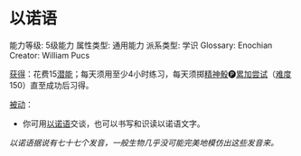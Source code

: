 # 以诺语

能力等级: 5级能力
属性类型: 通用能力
派系类型: 学识
Glossary: Enochian
Creator: William Pucs

<aside>

[获得](https://www.notion.so/1b3d619a067b8027ba38e2c1caf9d84b?pvs=21)：花费15[潜能](https://www.notion.so/1b3d619a067b80c2bdb4c721adc30021?pvs=21)；每天须用至少4小时练习，每天须掷[精神骰](https://www.notion.so/1b3d619a067b80a8a9ffef3e0057db9d?pvs=21)🅟[累加尝试](https://www.notion.so/1b3d619a067b803aa44aee27ccd6ce77?pvs=21)（[难度](https://www.notion.so/1b3d619a067b80fbbc95dc0c033f5e3c?pvs=21)150）直至成功后习得。

</aside>

<aside>

[被动](https://www.notion.so/1b3d619a067b8041a000ebc294fff708?pvs=21)：

- 你可用[以诺语](https://www.notion.so/1bad619a067b8026ab28f65c326d9754?pvs=21)交谈，也可以书写和识读以诺语文字。
</aside>

*以诺语据说有七十七个发音，一般生物几乎没可能完美地模仿出这些发音来。*